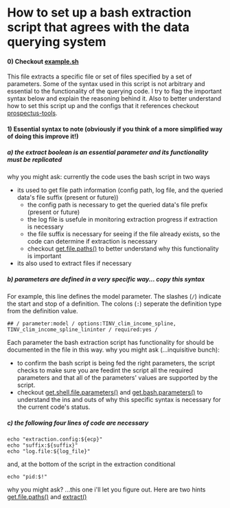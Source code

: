 # How to set up a bash extraction script that agrees with the data querying system

#### 0) Checkout [example.sh](https://gitlab.com/ClimateImpactLab/Impacts/gcp-energy/blob/simp_load_projection/rationalized/2_projection/2_processing/packages/load_projection/example.sh)
This file extracts a specific file or set of files specified by a set of parameters. Some of the syntax used in this script is not arbitrary and essential to the functionality of the querying code. I try to flag the important syntax below and explain the reasoning behind it. Also to better understand how to set this script up and the configs that it references checkout [prospectus-tools](https://github.com/jrising/prospectus-tools/tree/master/gcp/extract).

#### 1) Essential syntax to note (obviously if you think of a more simplified way of doing this improve it!)

##### a) the extract boolean is an essential parameter and its functionality must be replicated
why you might ask: currently the code uses the bash script in two ways
* its used to get file path information (config path, log file, and the queried data's file suffix (present or future))
    * the config path is necessary to get the queried data's file prefix (present or future)
    * the log file is usefule in monitoring extraction progress if extraction is necessary
    * the file suffix is necessary for seeing if the file already exists, so the code can determine if extraction is necessary
    * checkout [get.file.paths()](https://gitlab.com/ClimateImpactLab/Impacts/gcp-energy/blob/simp_load_projection/rationalized/2_projection/2_processing/packages/load_projection/get_paths.R) to better understand why this functionality is important
* its also used to extract files if necessary

##### b) parameters are defined in a very specific way... copy this syntax

For example, this line defines the model parameter. The slashes (`/`) indicate the start and stop of a definition. The colons (`:`) seperate the definition type from the definition value. 
```
## / parameter:model / options:TINV_clim_income_spline, TINV_clim_income_spline_lininter / required:yes /
```
Each parameter the bash extraction script has functionality for should be documented in the file in this way.
why you might ask (...inquisitive bunch): 
* to confirm the bash script is being fed the right parameters, the script checks to make sure you are feedint the script all the required parameters and that all of the parameters' values are supported by the script.
* checkout [get.shell.file.parameters()](https://gitlab.com/ClimateImpactLab/Impacts/gcp-energy/blob/simp_load_projection/rationalized/2_projection/2_processing/packages/load_projection/parse.R) and [get.bash.parameters()](https://gitlab.com/ClimateImpactLab/Impacts/gcp-energy/blob/simp_load_projection/rationalized/2_projection/2_processing/packages/load_projection/bash.R) to understand the ins and outs of why this specific syntax is necessary for the current code's status.

##### c) the following four lines of code are necessary

```
echo "extraction.config:${ecp}"
echo "suffix:${suffix}"
echo "log.file:${log_file}"
```
and, at the bottom of the script in the extraction conditional
```
echo "pid:$!"
```
why you might ask? ...this one i'll let you figure out. Here are two hints [get.file.paths()](https://gitlab.com/ClimateImpactLab/Impacts/gcp-energy/blob/simp_load_projection/rationalized/2_projection/2_processing/packages/load_projection/get_paths.R) and [extract()](https://gitlab.com/ClimateImpactLab/Impacts/gcp-energy/blob/simp_load_projection/rationalized/2_projection/2_processing/packages/load_projection/bash.R)


